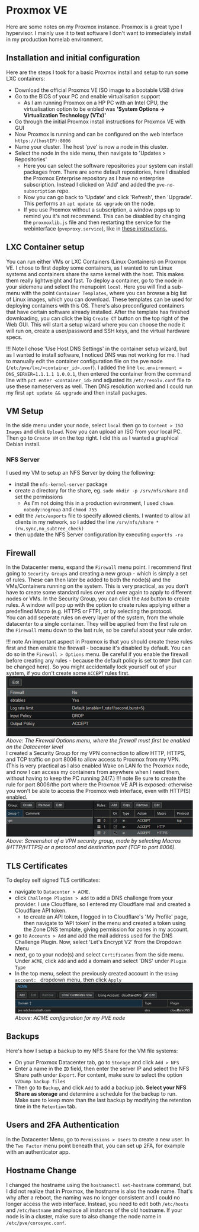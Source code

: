 # Proxmox VE

Here are some notes on my Proxmox instance. Proxmox is a great type I hypervisor. I mainly use it to test software I don't want to immediately install in my production homelab environment.

## Installation and initial configuration
Here are the steps I took for a basic Proxmox install and setup to run some LXC containers:

- Download the official Proxmox VE ISO image to a bootable USB drive
- Go to the BIOS of your PC and enable virtualisation support
    - As I am running Proxmox on a HP PC with an Intel CPU, the virtualisation option to be enbled was **'System Options -> Virtualization Technology (VTx)'**
- Go through the initial Proxmox install instructions for Proxmox VE with GUI
- Now Proxmox is running and can be configured on the web interface `https://(hostIP):8006`
- Name your cluster. The host 'pve' is now a node in this cluster.
- Select the node in the side menu, then navigate to 'Updates > Repositories'
    - Here you can select the software repositories your system can install packages from. There are some default repositories, here I disabled the Proxmox Enterprise repository as I have no enterprise subscription. Instead I clicked on 'Add' and added the `pve-no-subscription` repo.
    - Now you can go back to 'Update' and click 'Refresh', then 'Upgrade'. This performs an `apt update && upgrade` on the node.
    - If you use Proxmox without a subscription, a window pops up to remind you it's not recommend. This can be disabled by changing the `proxmoxlib.js` file and then restarting the service for the webinterface (`pveproxy.service`), like in <a href="https://johnscs.com/remove-proxmox51-subscription-notice/" target="_blank">these instructions.</a>

## LXC Container setup
You can run either VMs or LXC Containers (Linux Containers) on Proxmox VE.
I chose to first deploy some containers, as I wanted to run Linux systems and containers share the same kernel with the host. This makes them really lightweight and fast.
To deploy a container, go to the node in your sidemenu and select the menupoint `local`.
Here you will find a sub-menu with the point `Container Templates`, where you can browse a big list of Linux images, which you can download.
These templates can be used for deploying containers with this OS. There's also preconfigured containers that have certain software already installed.
After the template has finished downloading, you can click the big `Create CT` button on the top right of the Web GUI. This will start a setup wizard where you can choose the node it will run on, create a user/password and SSH keys, and the virtual hardware specs.

!!! Note
    I chose 'Use Host DNS Settings' in the container setup wizard, but as I wanted to install software, I noticed DNS was not working for me. I had to manually edit the container configuration file on the pve node (`/etc/pve/lxc/<container_id>.conf`). I added the line `lxc.environment = DNS_SERVER=1.1.1.1 1.0.0.1`, then entered the container from the command line with `pct enter <container_id>` and adjusted its `/etc/resolv.conf` file to use these nameservers as well.
    Then DNS resolution worked and I could run my first `apt update && upgrade` and then install packages.

## VM Setup
In the side menu under your node, select `local` then go to `Content > ISO Images` and click `Upload`. Now you can upload an ISO from your local PC.
Then go to `Create VM` on the top right.
I did this as I wanted a graphical Debian install.
### NFS Server
I used my VM to setup an NFS Server by doing the following:

- install the `nfs-kernel-server` package
- create a directory for the share, eg. `sudo mkdir -p /srv/nfs/share` and set the permissions
    - As I'm not doing this in a production evironment, I used `chown nobody:nogroup` and `chmod 755`
- edit the `/etc/exports` file to specify allowed clients. I wanted to allow all clients in my network, so I added the line `/srv/nfs/share *(rw,sync,no_subtree_check)`
- then update the NFS Server configuration by executing `exportfs -ra`

## Firewall
In the Datacenter menu, expand the `Firewall` menu point. 
I recommend first going to `Security Groups` and creating a new group - which is simply a set of rules. 
These can then later be added to both the node(s) and the VMs/Containers running on the system. This is very practical, as you don't have to create some standard rules over and over again to apply to different nodes or VMs.
In the Security Group, you can click the `Add` button to create rules. A window will pop up with the option to create rules applying either a predefined Macro (e.g. HTTPS or FTP), or by selecting the protocol. <br />
You can add seperate rules on every layer of the system, from the whole datacenter to a single container. They will be applied from the first rule on the `Firewall` menu down to the last rule, so be careful about your rule order.

!!! note
    An important aspect in Proxmox is that you should create these rules first and then enable the firewall - because it's disabled by default.
    You can do so in the `Firewall > Options` menu. Be careful if you enable the firewall before creating any rules - because the default policy is set to `DROP` (but can be changed here). So you might accidentally lock yourself out of your system, if you don't create some `ACCEPT` rules first. <br />
![Screenshot](img/Screenshot4.png)
*Above: The Firewall Options menu, where the firewall must first be enabled on the Datacenter level* <br />
I created a Security Group for my VPN connection to allow HTTP, HTTPS, and TCP traffic on port 8006 to allow access to Proxmox from my VPN.
(This is very practical as I also enabled Wake on LAN fo the Proxmox node, and now I can access my containers from anywhere when I need them, without having to keep the PC running 24/7.)
!!! note
    Be sure to create the rule for port 8006/the port where the Proxmox VE API is exposed: otherwise you won't be able to access the Proxmox web interface, even with HTTP(S) enabled. <br />
![Screenshot](img/fw.png) <br />
*Above: Screenshot of a VPN security group, made by selecting Macros (HTTP/HTTPS) or a protocol and destination port (TCP to port 8006).* <br />
## TLS Certificates
To deploy self signed TLS certificates:

- navigate to `Datacenter > ACME`.
- click `Challenge Plugins > Add` to add a DNS challenge from your provider. I use Cloudflare, so I entered my Cloudflare mail and created a Cloudflare API token.
    - to create an API token, I logged in to Cloudflare's 'My Profile' page, then navigate to 'API token' in the menu and created a token using the Zone DNS template, giving permission for zones in my account.
- go to `Accounts > Add` and add the mail address used for the DNS Challenge Plugin. Now, select 'Let's Encrypt V2' from the Dropdown Menu
- next, go to your node(s) and select `Certificates` from the side menu. Under `ACME`, click `Add` and add a domain and select 'DNS' under `Plugin Type` 
- In the top menu, select the previously created account in the `Using account: ` dropdown menu, then click `Apply`
![Screenshot](img/ACME.png)
*Above: ACME configuration for my PVE node* <br />
## Backups
Here's how I setup a backup to my NFS Share for the VM file systems:

- On your Proxmox Datacenter tab, go to `Storage` and click `Add > NFS`
- Enter a name in the `ID` field, then enter the server IP and select the NFS Share path under `Export`. For content, make sure to select the option `VZDump backup files`
- Then go to `Backup`, and click `Add` to add a backup job. **Select your NFS Share as storage** and determine a schedule for the backup to run. <br /> Make sure to keep more than the last backup by modifying the retention time in the `Retention` tab.
## Users and 2FA Authentication
In the Datacenter Menu, go to `Permissions > Users` to create a new user. In the `Two Factor` menu point beneath that, you can set up 2FA, for example with an authenticator app.
## Hostname Change
I changed the hostname using the `hostnamectl set-hostname` command, but I did not realize that in Proxmox, the hostname is also the node name.
That's why after a reboot, the naming was no longer consistent and I could no longer access the web interface. Instead, you need to edit both `/etc/hosts` and `/etc/hostname` and replace all instances of the old hostname.
If your node is in a cluster, make sure to also change the node name in `/etc/pve/corosync.conf`.
